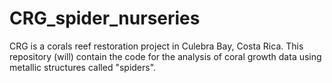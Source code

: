 # CRG_spider_nurseries
CRG is a corals reef restoration project in Culebra Bay, Costa Rica.  This repository (will) contain the code for the analysis of coral growth data using metallic structures called "spiders".
